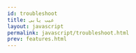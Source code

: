 ```yaml
---
id: troubleshoot
title: عیب یابی
layout: javascript
permalink: javascript/troubleshoot.html
prev: features.html
---
```


